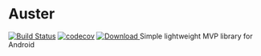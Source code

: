 # Auster
[![Build Status](https://travis-ci.org/Prokky/Auster.svg?branch=master)](https://travis-ci.org/Prokky/Auster)
[![codecov](https://codecov.io/gh/Prokky/Auster/branch/master/graph/badge.svg)](https://codecov.io/gh/Prokky/Auster)
[ ![Download](https://api.bintray.com/packages/prokky/maven/auster/images/download.svg) ](https://bintray.com/prokky/maven/auster/_latestVersion)
Simple lightweight MVP library for Android
